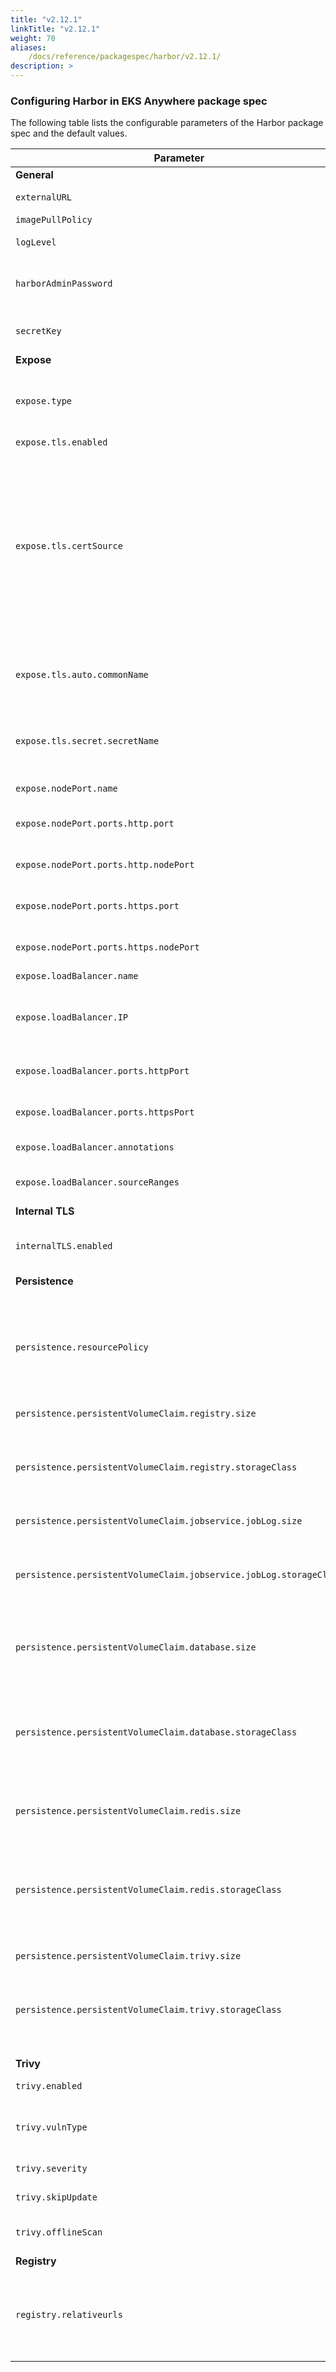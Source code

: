 ```yaml
---
title: "v2.12.1"
linkTitle: "v2.12.1"
weight: 70
aliases:
    /docs/reference/packagespec/harbor/v2.12.1/
description: >
---
```


### Configuring Harbor in EKS Anywhere package spec
The following table lists the configurable parameters of the Harbor package spec and the default values.

| Parameter                                                            | Description                                                                                                                                                                                                                                                                                                                                                                                                                                                       | Default                               |
| -------------------------------------------------------------------- | ----------------------------------------------------------------------------------------------------------------------------------------------------------------------------------------------------------------------------------------------------------------------------------------------------------------------------------------------------------------------------------------------------------------------------------------------------------------- | ------------------------------------- |
| **General**                                                          |                                                                                                                                                                                                                                                                                                                                                                                                                                                                   |                                       |
| `externalURL`                                                        | The external URL for Harbor core service                                                                                                                                                                                                                                                                                                                                                                                                                          | `https://127.0.0.1:30003`          |
| `imagePullPolicy`                                                    | The image pull policy  | `IfNotPresent`                                                                                                                                                                                                                                                                                                                                                                                                                                            |                                       |
| `logLevel`                                                           | The log level: `debug`, `info`, `warning`, `error` or `fatal`                                                                                                                                                                                                                                                                                                                                                                                                     | `info`                                |
| `harborAdminPassword`                                                | The initial password of the Harbor `admin` account. Change it from the portal after launching Harbor                                                                                                                                                                                                                                                                                                                                                                                | `Harbor12345`                         |
| `secretKey`                                                          | The key used for encryption. Must be a string of 16 chars                                                                                                                                                                                                                                                                                                                                                                                                         | ""                    |
| **Expose**                                                           |                                                                                                                                                                                                                                                                                                                                                                                                                                                                   |                                       |
| `expose.type`                                                        | How to expose the service: `nodePort` or `loadBalancer`, other values will be ignored and the creation of the service will be skipped.                                                                                                                                                                                                                                                                                                        | `nodePort`                             |
| `expose.tls.enabled`                                                 | Enable TLS or not.                                                                                                            | `true`                                |
| `expose.tls.certSource`                                              | The source of the TLS certificate. Set as `auto`, `secret` or `none` and fill the information in the corresponding section: 1) auto: generate the TLS certificate automatically 2) secret: read the TLS certificate from the specified secret. The TLS certificate can be generated manually or by cert manager 3) none: configure no TLS certificate. | `secret`                                |
| `expose.tls.auto.commonName`                                         | The common name used to generate the certificate. It's necessary when `expose.tls.certSource` is set to `auto`                                                                                                                                                                                                                                                                                                                                                                    |                                       |
| `expose.tls.secret.secretName`                                       | The name of the secret which contains keys named: `tls.crt` - the certificate; `tls.key` - the private key                                                                                                                                                                                                                                                                                                                                                            |  `harbor-tls-secret`                            |
| `expose.nodePort.name`                                               | The name of the NodePort service                                                                                                                                                                                                                                                                                                                                                                                                                                      | `harbor`                              |
| `expose.nodePort.ports.http.port`                                    | The service port Harbor listens on when serving HTTP                                                                                                                                                                                                                                                                                                                                                                                                              | `80`                                  |
| `expose.nodePort.ports.http.nodePort`                                | The node port Harbor listens on when serving HTTP                                                                                                                                                                                                                                                                                                                                                                                                                 | `30002`                               |
| `expose.nodePort.ports.https.port`                                   | The service port Harbor listens on when serving HTTPS                                                                                                                                                                                                                                                                                                                                                                                                             | `443`                                 |
| `expose.nodePort.ports.https.nodePort`                               | The node port Harbor listens on when serving HTTPS                                                                                                                                                                                                                                                                                                                                                                                                                | `30003`                               |
| `expose.loadBalancer.name`                                           | The name of the service                                                                                                                                                                                                                                                                                                                                                                                                                                               | `harbor`                              |
| `expose.loadBalancer.IP`                                             | The IP address of the loadBalancer. It only works when loadBalancer supports assigning an IP address                                                                                                                                                                                                                                                                                                                                                                                 | `""`                                  |
| `expose.loadBalancer.ports.httpPort`                                 | The service port Harbor listens on when serving HTTP                                                                                                                                                                                                                                                                                                                                                                                                              | `80`                                  |
| `expose.loadBalancer.ports.httpsPort`                                | The service port Harbor listens on when serving HTTPS                                                                                                                                                                                                                                                                                                                                                                                                             | `30002`                               |
| `expose.loadBalancer.annotations`                                    | The annotations attached to the loadBalancer service                                                                                                                                                                                                                                                                                                                                                                                                              | {}                                    |
| `expose.loadBalancer.sourceRanges`                                   | List of IP address ranges to assign to loadBalancerSourceRanges                                                                                                                                                                                                                                                                                                                                                                                                   | []                                    |
| **Internal TLS**                                                     |                                                                                                                                                                                                                                                                                                                                                                                                                                                                   |                                       |
| `internalTLS.enabled`                                                | Enable TLS for the components (core, jobservice, portal, and registry)                                                                                                                                                                                                                                                                                                                                                                            | `true`                               |
| **Persistence**                                                      |                                                                                                                                                                                                                                                                                                                                                                                                                                                                   |                                       |
| `persistence.resourcePolicy`                                         | Setting it to `keep` to avoid removing PVCs during a helm delete operation. Leaving it empty will delete PVCs after the chart is deleted. Does not affect PVCs created for internal database and redis components.                                                                                                                                                                                                                                                   | `keep`                                |
| `persistence.persistentVolumeClaim.registry.size`                    | The size of the volume                                                                                                                                                                                                                                                                                                                                                                                                                                            | `5Gi`                                 |
| `persistence.persistentVolumeClaim.registry.storageClass`            | Specify the `storageClass` used to provision the volume, or the default StorageClass will be used (the default). Set it to `-` to disable dynamic provisioning                                                                                                                                                                                                                                                                                                    |                  ""                     |
| `persistence.persistentVolumeClaim.jobservice.jobLog.size`                  | The size of the volume                                                                                                                                                                                                                                                                                                                                                                                                                                            | `1Gi`                                 |
| `persistence.persistentVolumeClaim.jobservice.jobLog.storageClass`          | Specify the `storageClass` used to provision the volume, or the default StorageClass will be used (the default). Set it to `-` to disable dynamic provisioning                                                                                                                                                                                                                                                                                                    |                  ""                     |
| `persistence.persistentVolumeClaim.database.size`                    | The size of the volume. If an external database is used, the setting will be ignored                                                                                                                                                                                                                                                                                                                                                                                 | `1Gi`                                 |
| `persistence.persistentVolumeClaim.database.storageClass`            | Specify the `storageClass` used to provision the volume, or the default StorageClass will be used (the default). Set it to `-` to disable dynamic provisioning. If an external database is used, the setting will be ignored                                                                                                                                                                                                                                         |                   ""                  |
| `persistence.persistentVolumeClaim.redis.size`                       | The size of the volume. If an external Redis is used, the setting will be ignored                                                                                                                                                                                                                                                                                                                                                                                    | `1Gi`                                 |
| `persistence.persistentVolumeClaim.redis.storageClass`               | Specify the `storageClass` used to provision the volume, or the default StorageClass will be used (the default). Set it to `-` to disable dynamic provisioning. If an external Redis is used, the setting will be ignored                                                                                                                                                                                                                                            |                   ""                  |
| `persistence.persistentVolumeClaim.trivy.size`                       | The size of the volume                                                                                                                                                                                                                                                                                                                                                                                                                                            | `5Gi`                                 |
| `persistence.persistentVolumeClaim.trivy.storageClass`               | Specify the `storageClass` used to provision the volume, or the default StorageClass will be used (the default). Set it to `-` to disable dynamic provisioning                                                                                                                                                                                                                                                                                                    |                   ""                    |
| **Trivy**                                                   |                                                                                                                                                                                                                                                                                                                                                                                                                                                                   |                                       |
| `trivy.enabled`                                                      | The flag to enable Trivy scanner                                                                                                                                                                                                                                                                                                                                                                                                                                  | `true`                                |
| `trivy.vulnType`                                                     | Comma-separated list of vulnerability types. Possible values `os` and `library`.                                                                                                                                                                                                                                                                                                                                                                                  | `os,library`                          |
| `trivy.severity`                                                     | Comma-separated list of severities to be checked                                                                                                                                                                                                                                                                                                                                                                                                                  | `UNKNOWN,LOW,MEDIUM,HIGH,CRITICAL`    |
| `trivy.skipUpdate`                                                   | The flag to disable [Trivy DB](https://github.com/aquasecurity/trivy-db) downloads from GitHub                                                                                                                                                                                                                                                                                                                                                                                                    | `false`                               |
| `trivy.offlineScan`                                                  | The flag prevents Trivy from sending API requests to identify dependencies.                                                                                                                                                                                                                                                                                                                                                                                       | `false`                               |
| **Registry**                                                      |                                                                                                                                                                                                                                                                                                                                                                                                                                                                   |                                       |
| `registry.relativeurls`                                                | If true, the registry returns relative URLs in Location headers. The client is responsible for resolving the correct URL. Needed if harbor is behind a reverse proxy                                                                                                                                                                                                                                                                                                                                                                            | `false`                               |
